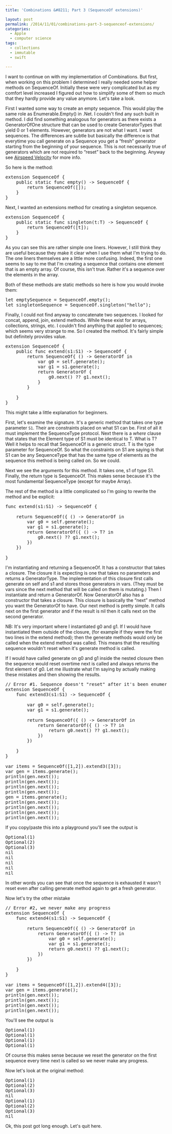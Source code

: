 ```yaml
---
title: 'Combinations &#8211; Part 3 (SequenceOf extensions)'

layout: post
permalink: /2014/11/01/combinations-part-3-sequenceof-extensions/
categories:
  - Apple
  - computer science
tags:
  - collections
  - immutable
  - swift

---
```

I want to continue on with my implementation of Combinations. But first, when working on this problem I determined I really needed some helper methods on SequenceOf. <!--more--> Initially these were very complicated but as my comfort level increased I figured out how to simplify some of them so much that they hardly provide any value anymore. Let's take a look.

First I wanted some way to create an empty sequence. This would play the same role as Enumerable.Empty() in .Net. I couldn't find any such built in method. I did find something analogous for generators as there exists a GeneratorOfOne structure that can be used to create GeneratorTypes that yield 0 or 1 elements. However, generators are not what I want. I want sequences. The differences are subtle but basically the difference is that everytime you call generate on a Sequence you get a &#8220;fresh&#8221; generator starting from the beginning of your sequence. This is not necessarily true of generators which are not required to &#8220;reset&#8221; back to the beginning. Anyway see [Airspeed Velocity][1] for more info.

So here is the method:

<pre class="brush: swift; title: ; notranslate" title="">extension SequenceOf {
    public static func empty() -> SequenceOf<T> {
        return SequenceOf([]);
    }
}
</pre>

Next, I wanted an extensions method for creating a singleton sequence.

<pre class="brush: swift; title: ; notranslate" title="">extension SequenceOf {
    public static func singleton(t:T) -> SequenceOf<T> {
        return SequenceOf([t]);
    }
}
</pre>

As you can see this are rather simple one liners. However, I still think they are useful because they make it clear when I use them what I'm trying to do. The one liners themselves are a little more confusing. Indeed, the first one seems to say to me that I'm creating a sequence that contains one element that is an empty array. Of course, this isn't true. Rather it's a sequence over the elements in the array.

Both of these methods are static methods so here is how you would invoke them:

<pre class="brush: swift; title: ; notranslate" title="">let emptySequence = SequenceOf<Int>.empty();
let singletonSequence = SequenceOf<String>.singleton("hello");
</pre>

Finally, I could not find anyway to concatenate two sequences. I looked for concat, append, join, extend methods. While these exist for arrays, collections, strings, etc. I couldn't find anything that applied to sequences; which seems very strange to me. So I created the method. It's fairly simple but definitely provides value.

<pre class="brush: swift; title: ; notranslate" title="">extension SequenceOf {
    public func extend<S1:SequenceType where S1.Generator.Element == T>(s1:S1) -> SequenceOf<T> {
        return SequenceOf{ () -> GeneratorOf<T> in
            var g0 = self.generate();
            var g1 = s1.generate();
            return GeneratorOf {
                g0.next() ?? g1.next();
            }
        }

    }
}
</pre>

This might take a little explanation for beginners.

First, let's examine the signature. It's a generic method that takes one type parameter `S1`. Their are constraints placed on what S1 can be. First of all it must implement the SequenceType protocol. Next there is a *where* clause that states that the Element type of S1 must be identical to T. What is T? Well it helps to recall that SequenceOf is a generic struct. T is the type parameter for SequenceOf. So what the constraints on S1 are saying is that S1 can be any SequenceType that has the same type of elements as the sequence this method is being called on. So we could.

Next we see the arguments for this method. It takes one, s1 of type S1. Finally, the return type is SequenceOf<T>. This makes sense because it's the most fundamental SequenceType (except for maybe Array).

The rest of the method is a little complicated so I'm going to rewrite the method and be explicit:

<pre class="brush: swift; title: ; notranslate" title="">func extend<S1:SequenceType where S1.Generator.Element == T>(s1:S1) -> SequenceOf<T> {

    return SequenceOf<T>({ () -> GeneratorOf<T> in
        var g0 = self.generate();
        var g1 = s1.generate();
        return GeneratorOf<T>({ () -> T? in
            g0.next() ?? g1.next();
        })
    })

}
</pre>

I'm instantiating and returning a SequenceOf. It has a constructor that takes a closure. The closure it is expecting is one that takes no parameters and returns a GeneratorType. The implementation of this closure first calls generate on self and s1 and stores those generators in vars. (They must be vars since the next method that will be called on them is mutating.) Then I instantiate and return a GeneratorOf. Now GeneratorOf also has a constructor that takes a closure. This closure is basically the &#8220;next&#8221; method you want the GeneratorOf to have. Our next method is pretty simple. It calls next on the first generator and if the result is nil then it calls next on the second generator.

NB: It's very important where I instantiated g0 and g1. If I would have instantiated them outside of the closure, (for example if they were the first two lines in the extend method); then the generate methods would only be called when the extend method was called. This means that the resulting sequence wouldn't reset when it's generate method is called.

If I would have called generate on g0 and g1 inside the nested closure then the sequence would reset overtime next is called and always returns the first element of g0. Let me illustrate what I'm saying by actually making these mistakes and then showing the results.

<pre class="brush: swift; title: ; notranslate" title="">// Error #1. Sequence doesn't "reset" after it's been enumerated
extension SequenceOf {
    func extend3<S1:SequenceType where S1.Generator.Element == T>(s1:S1) -> SequenceOf<T> {

        var g0 = self.generate();
        var g1 = s1.generate();

        return SequenceOf<T>({ () -> GeneratorOf<T> in
            return GeneratorOf<T>({ () -> T? in
                return g0.next() ?? g1.next();
            })
        })

    }
}

var items = SequenceOf([1,2]).extend3([3]);
var gen = items.generate();
println(gen.next());
println(gen.next());
println(gen.next());
println(gen.next());
gen = items.generate();
println(gen.next());
println(gen.next());
println(gen.next());
println(gen.next());
</pre>

If you copy/paste this into a playground you'll see the output is

<pre class="brush: plain; title: ; notranslate" title="">Optional(1)
Optional(2)
Optional(3)
nil
nil
nil
nil
nil
</pre>

In other words you can see that once the sequence is exhausted it wasn't reset even after calling generate method again to get a fresh generator.

Now let's try the other mistake

<pre class="brush: swift; title: ; notranslate" title="">// Error #2, we never make any progress
extension SequenceOf {
    func extend4<S1:SequenceType where S1.Generator.Element == T>(s1:S1) -> SequenceOf<T> {

        return SequenceOf<T>({ () -> GeneratorOf<T> in
            return GeneratorOf<T>({ () -> T? in
                var g0 = self.generate();
                var g1 = s1.generate();
                return g0.next() ?? g1.next();
            })
        })

    }
}

var items = SequenceOf([1,2]).extend4([3]);
var gen = items.generate();
println(gen.next());
println(gen.next());
println(gen.next());
println(gen.next());
</pre>

You'll see the output is

<pre class="brush: plain; title: ; notranslate" title="">Optional(1)
Optional(1)
Optional(1)
Optional(1)
</pre>

Of course this makes sense because we reset the generator on the first sequence every time next is called so we never make any progress.

Now let's look at the original method:

<pre class="brush: plain; title: ; notranslate" title="">Optional(1)
Optional(2)
Optional(3)
nil
Optional(1)
Optional(2)
Optional(3)
nil
</pre>

Ok, this post got long enough. Let's quit here.

 [1]: http://airspeedvelocity.net/2014/07/28/collection-and-sequence-helpers/
